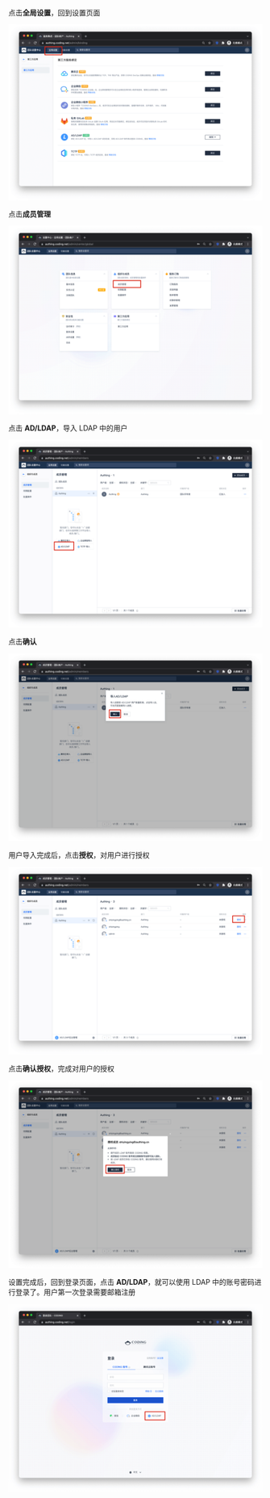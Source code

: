 <IntegrationDetailCard :title="`导入 LDAP 用户并授权`">

点击**全局设置**，回到设置页面

<img src="../../images/integration/ldap-coding/3-6.png" class="md-img-padding" />

点击**成员管理**

<img src="../../images/integration/ldap-coding/3-1.png" class="md-img-padding" />

点击 **AD/LDAP**，导入 LDAP 中的用户

<img src="../../images/integration/ldap-coding/3-2.png" class="md-img-padding" />

点击**确认**

<img src="../../images/integration/ldap-coding/3-3.png" class="md-img-padding" />

用户导入完成后，点击**授权**，对用户进行授权

<img src="../../images/integration/ldap-coding/3-4.png" class="md-img-padding" />

点击**确认授权**，完成对用户的授权

<img src="../../images/integration/ldap-coding/3-5.png" class="md-img-padding" />

设置完成后，回到登录页面，点击 **AD/LDAP**，就可以使用 LDAP 中的账号密码进行登录了。用户第一次登录需要邮箱注册

<img src="../../images/integration/ldap-coding/4-1.png" class="md-img-padding" />

</IntegrationDetailCard>